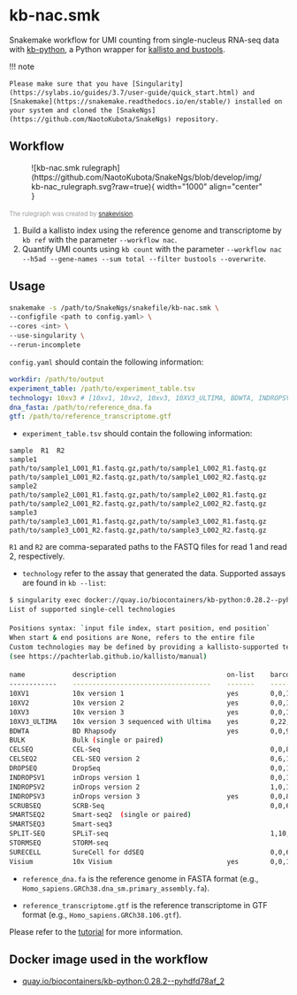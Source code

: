 # kb-nac.smk

Snakemake workflow for UMI counting from single-nucleus RNA-seq data with [kb-python](https://github.com/pachterlab/kb_python), a Python wrapper for [kallisto and bustools](https://www.kallistobus.tools/).

!!! note

    Please make sure that you have [Singularity](https://sylabs.io/guides/3.7/user-guide/quick_start.html) and [Snakemake](https://snakemake.readthedocs.io/en/stable/) installed on your system and cloned the [SnakeNgs](https://github.com/NaotoKubota/SnakeNgs) repository.

## Workflow

<figure markdown="span">
	![kb-nac.smk rulegraph](https://github.com/NaotoKubota/SnakeNgs/blob/develop/img/kb-nac_rulegraph.svg?raw=true){ width="1000" align="center" }
</figure>

<span style="font-size: 0.8em; color: rgba(0, 0, 0, 0.4);">The rulegraph was created by [snakevision](https://github.com/OpenOmics/snakevision).</span>

1. Build a kallisto index using the reference genome and transcriptome by `kb ref` with the parameter `--workflow nac`.
2. Quantify UMI counts using `kb count` with the parameter `--workflow nac --h5ad --gene-names --sum total --filter bustools --overwrite`.

## Usage

``` bash
snakemake -s /path/to/SnakeNgs/snakefile/kb-nac.smk \
--configfile <path to config.yaml> \
--cores <int> \
--use-singularity \
--rerun-incomplete
```

`config.yaml` should contain the following information:

``` yaml
workdir: /path/to/output
experiment_table: /path/to/experiment_table.tsv
technology: 10xv3 # [10xv1, 10xv2, 10xv3, 10XV3_ULTIMA, BDWTA, INDROPSV3, Visium]
dna_fasta: /path/to/reference_dna.fa
gtf: /path/to/reference_transcriptome.gtf
```

- `experiment_table.tsv` should contain the following information:

``` text
sample  R1  R2
sample1 path/to/sample1_L001_R1.fastq.gz,path/to/sample1_L002_R1.fastq.gz path/to/sample1_L001_R2.fastq.gz,path/to/sample1_L002_R2.fastq.gz
sample2 path/to/sample2_L001_R1.fastq.gz,path/to/sample2_L002_R1.fastq.gz path/to/sample2_L001_R2.fastq.gz,path/to/sample2_L002_R2.fastq.gz
sample3 path/to/sample3_L001_R1.fastq.gz,path/to/sample3_L002_R1.fastq.gz path/to/sample3_L001_R2.fastq.gz,path/to/sample3_L002_R2.fastq.gz
```

`R1` and `R2` are comma-separated paths to the FASTQ files for read 1 and read 2, respectively.

- `technology` refer to the assay that generated the data. Supported assays are found in `kb --list`:

``` bash
$ singularity exec docker://quay.io/biocontainers/kb-python:0.28.2--pyhdfd78af_2 kb --list
List of supported single-cell technologies

Positions syntax: `input file index, start position, end position`
When start & end positions are None, refers to the entire file
Custom technologies may be defined by providing a kallisto-supported technology string
(see https://pachterlab.github.io/kallisto/manual)

name            description                            on-list    barcode                    umi        cDNA
------------    -----------------------------------    -------    -----------------------    -------    -----------------------
10XV1           10x version 1                          yes        0,0,14                     1,0,10     2,None,None
10XV2           10x version 2                          yes        0,0,16                     0,16,26    1,None,None
10XV3           10x version 3                          yes        0,0,16                     0,16,28    1,None,None
10XV3_ULTIMA    10x version 3 sequenced with Ultima    yes        0,22,38                    0,38,50    0,62,None
BDWTA           BD Rhapsody                            yes        0,0,9 0,21,30 0,43,52      0,52,60    1,None,None
BULK            Bulk (single or paired)                                                                 0,None,None 1,None,None
CELSEQ          CEL-Seq                                           0,0,8                      0,8,12     1,None,None
CELSEQ2         CEL-SEQ version 2                                 0,6,12                     0,0,6      1,None,None
DROPSEQ         DropSeq                                           0,0,12                     0,12,20    1,None,None
INDROPSV1       inDrops version 1                                 0,0,11 0,30,38             0,42,48    1,None,None
INDROPSV2       inDrops version 2                                 1,0,11 1,30,38             1,42,48    0,None,None
INDROPSV3       inDrops version 3                      yes        0,0,8 1,0,8                1,8,14     2,None,None
SCRUBSEQ        SCRB-Seq                                          0,0,6                      0,6,16     1,None,None
SMARTSEQ2       Smart-seq2  (single or paired)                                                          0,None,None 1,None,None
SMARTSEQ3       Smart-seq3                                                                   0,11,19    0,11,None 1,None,None
SPLIT-SEQ       SPLiT-seq                                         1,10,18 1,48,56 1,78,86    1,0,10     0,None,None
STORMSEQ        STORM-seq                                                                    1,0,8      0,None,None 1,14,None
SURECELL        SureCell for ddSEQ                                0,0,6 0,21,27 0,42,48      0,51,59    1,None,None
Visium          10x Visium                             yes        0,0,16                     0,16,28    1,None,None
```

- `reference_dna.fa` is the reference genome in FASTA format (e.g., `Homo_sapiens.GRCh38.dna_sm.primary_assembly.fa`).

- `reference_transcriptome.gtf` is the reference transcriptome in GTF format (e.g., `Homo_sapiens.GRCh38.106.gtf`).

Please refer to the [tutorial](../tutorial/snRNAseq_count.md) for more information.

## Docker image used in the workflow

- [quay.io/biocontainers/kb-python:0.28.2--pyhdfd78af_2](https://quay.io/repository/biocontainers/kb-python)
